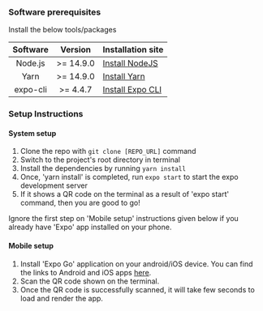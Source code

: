 ### Software prerequisites

Install the below tools/packages

| Software |  Version  | Installation site                                                  |
| :------: | :-------: | :----------------------------------------------------------------- |
| Node.js  | >= 14.9.0 | [Install NodeJS](https://nodejs.org/en/download/)                  |
|   Yarn   | >= 14.9.0 | [Install Yarn](https://classic.yarnpkg.com/en/docs/install)        |
| expo-cli | >= 4.4.7  | [Install Expo CLI](https://docs.expo.io/get-started/installation/) |

### Setup Instructions

#### System setup

1. Clone the repo with `git clone [REPO_URL]` command
2. Switch to the project's root directory in terminal
3. Install the dependencies by running `yarn install`
4. Once, 'yarn install' is completed, run `expo start` to start the expo development server
5. If it shows a QR code on the terminal as a result of 'expo start' command, then you are good to go!

Ignore the first step on 'Mobile setup' instructions given below if you already have 'Expo' app installed on your phone.

#### Mobile setup

1. Install 'Expo Go' application on your android/iOS device. You can find the links to Android and iOS apps [here](https://expo.io/tools#client).
2. Scan the QR code shown on the terminal.
3. Once the QR code is successfully scanned, it will take few seconds to load and render the app.

